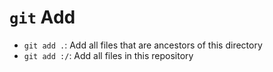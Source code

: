 # `git` Add

- `git add .`: Add all files that are ancestors of this directory
- `git add :/`: Add all files in this repository
